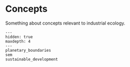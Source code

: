 # Concepts

Something about concepts relevant to industrial ecology.

```{toctree}
---
hidden: true
maxdepth: 4
---
planetary_boundaries
sem
sustainable_development
```